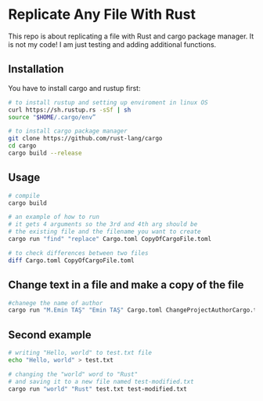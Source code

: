 # Replicate Any File With Rust

This repo is about replicating a file with Rust and cargo package manager. It is not my code! I am just testing and adding additional functions.

## Installation

You have to install cargo and rustup first:
```bash
# to install rustup and setting up enviroment in linux OS
curl https://sh.rustup.rs -sSf | sh
source "$HOME/.cargo/env” 
```
```bash
# to install cargo package manager
git clone https://github.com/rust-lang/cargo
cd cargo
cargo build --release
```

## Usage

```bash
# compile
cargo build

# an example of how to run
# it gets 4 arguments so the 3rd and 4th arg should be
# the existing file and the filename you want to create
cargo run "find" "replace" Cargo.toml CopyOfCargoFile.toml

# to check differences between two files
diff Cargo.toml CopyOfCargoFile.toml

```

## Change text in a file and make a copy of the file

```bash
#chanege the name of author
cargo run "M.Emin TAŞ" "Emin TAŞ" Cargo.toml ChangeProjectAuthorCargo.toml
```

## Second example

```bash
# writing "Hello, world" to test.txt file 
echo "Hello, world" > test.txt

# changing the "world" word to "Rust"
# and saving it to a new file named test-modified.txt
cargo run "world" "Rust" test.txt test-modified.txt
```